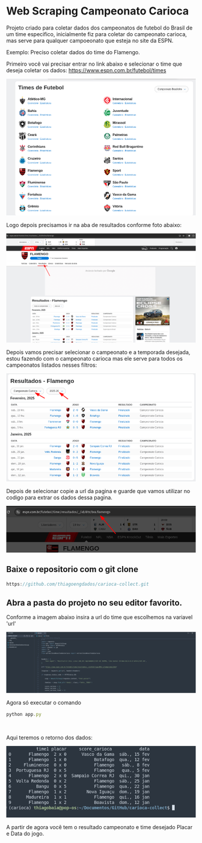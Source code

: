 # Web Scraping Campeonato Carioca 

Projeto criado para coletar dados dos campeonatos de futebol do Brasil de um time especifico, inicialmente fiz para coletar do campeonato carioca, mas serve para qualquer campoeonato que esteja no site da ESPN. 

Exemplo: Preciso coletar dados do time do Flamengo. 


Primeiro você vai precisar entrar no link abaixo e selecionar o time que deseja coletar os dados:
https://www.espn.com.br/futebol/times


<img src="/img/1.png">


Logo depois precisamos ir na aba de resultados conforme foto abaixo:


<img src="/img/2.png">



Depois vamos precisar selecionar o campeonato e a temporada desejada, estou fazendo com o campeonato carioca mas ele serve para todos os campeonatos listados nesses filtros: 


<img src="/img/3.png">

Depois de selecionar copie a url da pagina e guarde que vamos utilizar no codigo para extrar os dados dessa pagina. 


<img src="/img/4.png">



## Baixe o repositorio com o git clone 

```javascript
https://github.com/thiagoengdados/carioca-collect.git
```

## Abra a pasta do projeto no seu editor favorito. 

Conforme a imagem abaixo insira a url do time que escolhemos na variavel 'url'

<img src="/img/5.png">

<br>

Agora só executar o comando 

```javascript
python app.py
```
<br>

Aqui teremos o retorno dos dados:  

<img src="/img/6.png">

<br>

A partir de agora você tem o resultado campeonato e time desejado Placar e Data do jogo.
